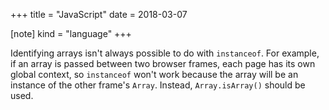 +++
title = "JavaScript"
date = 2018-03-07

[note]
kind = "language"
+++

<nav id="toc"></nav>

Identifying arrays isn't always possible to do with `instanceof`. For example, if an array is passed between two browser frames, each page has its own global context, so `instanceof` won't work because the array will be an instance of the other frame's `Array`. Instead, `Array.isArray()` should be used.
